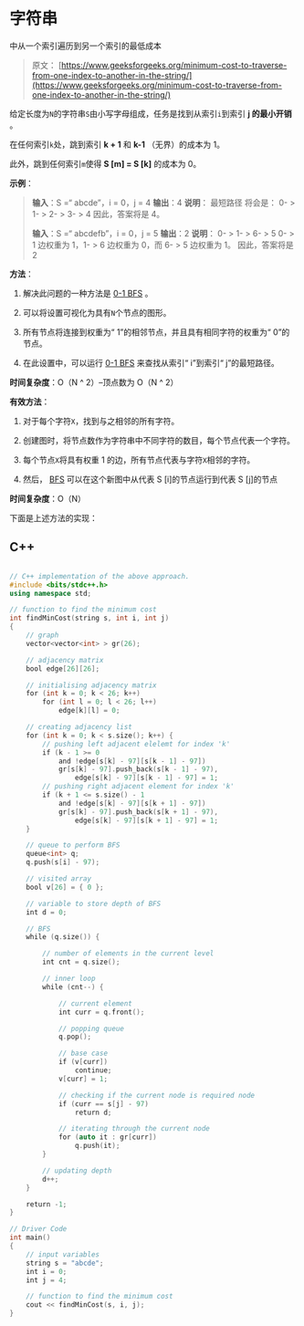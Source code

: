 # 字符串

中从一个索引遍历到另一个索引的最低成本

> 原文： [https://www.geeksforgeeks.org/minimum-cost-to-traverse-from-one-index-to-another-in-the-string/](https://www.geeksforgeeks.org/minimum-cost-to-traverse-from-one-index-to-another-in-the-string/)

给定长度为`N`的字符串`S`由小写字母组成，任务是找到从索引`i`到索引 **j 的最小开销** 。

在任何索引`k`处，跳到索引 **k + 1** 和 **k-1** （无界）的成本为 1。

此外，跳到任何索引`m`使得 **S [m] = S [k]** 的成本为 0。

**示例**：

> **输入**：S =“ abcde”，i = 0，j = 4
> **输出**：4
> **说明**：
> 最短路径 将会是：
> 0- > 1- > 2- > 3- > 4
> 因此，答案将是 4。
> 
> **输入**：S =“ abcdefb”，i = 0，j = 5
> **输出**：2
> **说明**：
> 0- > 1- > 6- > 5
> 0- > 1 边权重为 1，1- > 6 边权重为 0，而 6- > 5 边权重为 1。
> 因此，答案将是 2

**方法**：

1.  解决此问题的一种方法是 [0-1 BFS](https://www.geeksforgeeks.org/0-1-bfs-shortest-path-binary-graph/) 。

2.  可以将设置可视化为具有`N`个节点的图形。

3.  所有节点将连接到权重为“ 1”的相邻节点，并且具有相同字符的权重为“ 0”的节点。

4.  在此设置中，可以运行 [0-1 BFS](https://www.geeksforgeeks.org/0-1-bfs-shortest-path-binary-graph/) 来查找从索引“ i”到索引“ j”的最短路径。

**时间复杂度**：O（N ^ 2）–顶点数为 O（N ^ 2）

**有效方法**：

1.  对于每个字符`X`，找到与之相邻的所有字符。

2.  创建图时，将节点数作为字符串中不同字符的数目，每个节点代表一个字符。

3.  每个节点`X`将具有权重 1 的边，所有节点代表与字符`X`相邻的字符。

4.  然后， [BFS](http://www.geeksforgeeks.org/breadth-first-traversal-for-a-graph/) 可以在这个新图中从代表 S [i]的节点运行到代表 S [j]的节点

**时间复杂度**：O（N）

下面是上述方法的实现：

## C++

```cpp

// C++ implementation of the above approach. 
#include <bits/stdc++.h> 
using namespace std; 

// function to find the minimum cost 
int findMinCost(string s, int i, int j) 
{ 
    // graph 
    vector<vector<int> > gr(26); 

    // adjacency matrix 
    bool edge[26][26]; 

    // initialising adjacency matrix 
    for (int k = 0; k < 26; k++) 
        for (int l = 0; l < 26; l++) 
            edge[k][l] = 0; 

    // creating adjacency list 
    for (int k = 0; k < s.size(); k++) { 
        // pushing left adjacent elelemt for index 'k' 
        if (k - 1 >= 0 
            and !edge[s[k] - 97][s[k - 1] - 97]) 
            gr[s[k] - 97].push_back(s[k - 1] - 97), 
                edge[s[k] - 97][s[k - 1] - 97] = 1; 
        // pushing right adjacent element for index 'k' 
        if (k + 1 <= s.size() - 1 
            and !edge[s[k] - 97][s[k + 1] - 97]) 
            gr[s[k] - 97].push_back(s[k + 1] - 97), 
                edge[s[k] - 97][s[k + 1] - 97] = 1; 
    } 

    // queue to perform BFS 
    queue<int> q; 
    q.push(s[i] - 97); 

    // visited array 
    bool v[26] = { 0 }; 

    // variable to store depth of BFS 
    int d = 0; 

    // BFS 
    while (q.size()) { 

        // number of elements in the current level 
        int cnt = q.size(); 

        // inner loop 
        while (cnt--) { 

            // current element 
            int curr = q.front(); 

            // popping queue 
            q.pop(); 

            // base case 
            if (v[curr]) 
                continue; 
            v[curr] = 1; 

            // checking if the current node is required node 
            if (curr == s[j] - 97) 
                return d; 

            // iterating through the current node 
            for (auto it : gr[curr]) 
                q.push(it); 
        } 

        // updating depth 
        d++; 
    } 

    return -1; 
} 

// Driver Code 
int main() 
{ 
    // input variables 
    string s = "abcde"; 
    int i = 0; 
    int j = 4; 

    // function to find the minimum cost 
    cout << findMinCost(s, i, j); 
} 

```